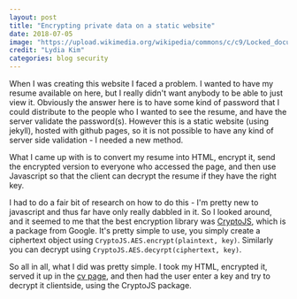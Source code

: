 ```yaml
---
layout: post
title: "Encrypting private data on a static website"
date: 2018-07-05
image: "https://upload.wikimedia.org/wikipedia/commons/c/c9/Locked_document.png"
credit: "Lydia Kim"
categories: blog security
---
```



When I was creating this website I faced a problem. I wanted to have my resume available on here, but I really didn't want anybody to be able to just view it. Obviously the answer here is to have some kind of password that I could distribute to the people who I wanted to see the resume, and have the server validate the password(s).
However this is a static website (using jekyll), hosted with github pages, so it is not possible to have any kind of server side validation - I needed a new method.

What I came up with is to convert my resume into HTML, encrypt it, send the encrypted version to everyone who accessed the page, and then use Javascript so that the client can decrypt the resume if they have the right key.

I had to do a fair bit of research on how to do this - I'm pretty new to javascript and thus far have only really dabbled in it. So I looked around, and it seemed to me that the best encryption library was [CryptoJS](https://www.npmjs.com/package/crypto-js), which is a package from Google. It's pretty simple to use, you simply create a ciphertext object using `CryptoJS.AES.encrypt(plaintext, key)`. Similarly you can decrypt using `CryptoJS.AES.decyrpt(ciphertext, key)`.

So all in all, what I did was pretty simple. I took my HTML, encrypted it, served it up in the [cv page](/cv), and then had the user enter a key and try to decrypt it clientside, using the CryptoJS package.
